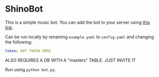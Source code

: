 # ShinoBot
This is a simple music bot.
You can add the bot to your server using [this link](https://discordapp.com/oauth2/authorize?client_id=266263837278208000&scope=bot&permissions=3147776).

Can be run locally by renaming `example.yaml` to `config.yaml` and changing the following:
```yaml
token: BOT TOKEN HERE
```
ALSO REQUIRES A DB WITH A "masters" TABLE. JUST INVITE IT

Run using `python bot.py`.
